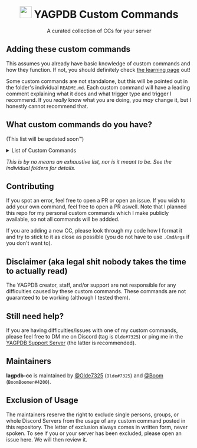 #
<h1 align="center"><img src="https://yagpdb.xyz/static/img/logo_y.png" height=32px width=32px></img>&nbspYAGPDB Custom Commands</h1>

<p align="center">A curated collection of CCs for your server</p>

## Adding these custom commands
This assumes you already have basic knowledge of custom commands and how they function. If not, you should definitely check [the learning page](https://learn.yagpdb.xyz/) out!

Some custom commands are not standalone, but this will be pointed out in the folder's individual `README.md`. Each custom command will have a leading comment explaining what it does and what trigger type and trigger I recommend. If you *really* know what you are doing, you *may* change it, but I honestly cannot recommend that.

## What custom commands do you have?
(This list will be updated soon™️)
<details>
<summary>List of Custom Commands</summary>
+ [Report System](https://github.com/Olde7325/lagpdb-cc/tree/main/Report-System)
    - Set logging channel where the reports are being logged into
    - Notify users about their actions being taken on their reports
        - Set "talk-to-staff-channel" where users are being notified and can talk to the moderators
    - Edit report message to the current state (e.g. "under investigation")
    - Use reactions as menu options
</details>

*This is by no means an exhaustive list, nor is it meant to be. See the individual folders for details.*

## Contributing
If you spot an error, feel free to open a PR or open an issue.
If you wish to add your own command, feel free to open a PR aswell. Note that I planned this repo for my personal custom commands which I make publicly available, so not all commands will be addded.

If you are adding a new CC, please look through my code how I format it and try to stick to it as close as possible (you do not have to use `.CmdArgs` if you don't want to).

## Disclaimer (aka legal shit nobody takes the time to actually read)
The YAGPDB creator, staff, and/or support are not responsible for any difficulties caused by these custom commands.
These commands are not guaranteed to be working (although I tested them).

## Still need help?
If you are having difficulties/issues with one of my custom commands, please feel free to DM me on Discord (tag is `Olde#7325`) or ping me in the [YAGPDB Support Server](https://discord.gg/5uVyq2E) (the latter is recommended).

## Maintainers
**lagpdb-cc** is maintained by [@Olde7325](https://github.com/Olde7325) (`Olde#7325`) and [@Boom](https://github.com/BoomBoomerTummy) (`BoomBoomer#4200`).

## Exclusion of Usage
The maintainers reserve the right to exclude single persons, groups, or whole Discord Servers from the usage of any custom command posted in this repository. The letter of exclusion always comes in written form, never spoken.
To see if you or your server has been excluded, please open an issue here. We will then review it.
